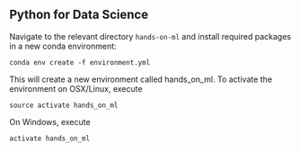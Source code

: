 ## Python for Data Science

Navigate to the relevant directory `hands-on-ml` and install required packages in a new conda environment:

```
conda env create -f environment.yml
```

This will create a new environment called hands_on_ml. To activate the environment on OSX/Linux, execute

```
source activate hands_on_ml
```
On Windows, execute

```
activate hands_on_ml
```
